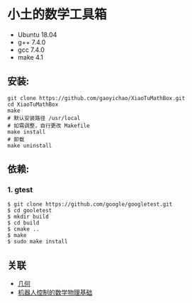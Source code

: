 # 小土的数学工具箱 

* Ubuntu 18.04
* g++ 7.4.0
* gcc 7.4.0
* make 4.1

## 安装:

```
git clone https://github.com/gaoyichao/XiaoTuMathBox.git
cd XiaoTuMathBox
make
# 默认安装路径 /usr/local
# 如需调整，自行更改 Makefile
make install
# 卸载
make uninstall
```

## 依赖:

### 1. gtest
```
$ git clone https://github.com/google/googletest.git
$ cd gooletest
$ mkdir build
$ cd build
$ cmake ..
$ make
$ sudo make install
```

## 关联

* [几何](https://gaoyichao.com/Xiaotu/?book=几何&title=index)
* [机器人控制的数学物理基础](https://gaoyichao.com/Xiaotu/?book=math_physics_for_robotics&title=index)



